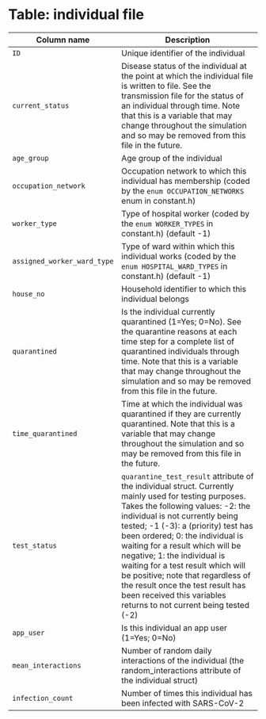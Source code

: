 # Table: individual file
| Column name | Description | 
|  ---- | ---- |
| `ID` | Unique identifier of the individual |
| `current_status` | Disease status of the individual at the point at which the individual file is written to file.  See the transmission file for the status of an individual through time.  Note that this is a variable that may change throughout the simulation and so may be removed from this file in the future.   |
| `age_group` | Age group of the individual |
| `occupation_network` | Occupation network to which this individual has membership (coded by the `enum OCCUPATION_NETWORKS` enum in constant.h) |
| `worker_type` | Type of hospital worker (coded by the `enum WORKER_TYPES` in constant.h) (default -1) |
| `assigned_worker_ward_type` | Type of ward within which this individual works (coded by the `enum HOSPITAL_WARD_TYPES` in constant.h) (default -1) |
| `house_no` | Household identifier to which this individual belongs |
| `quarantined` | Is the individual currently quarantined (1=Yes; 0=No).  See the quarantine reasons at each time step for a complete list of quarantined individuals through time.  Note that this is a variable that may change throughout the simulation and so may be removed from this file in the future.   |
| `time_quarantined` | Time at which the individual was quarantined if they are currently quarantined.  Note that this is a variable that may change throughout the simulation and so may be removed from this file in the future.   |
| `test_status` | `quarantine_test_result` attribute of the individual struct.  Currently mainly used for testing purposes.  Takes the following values: -2: the individual is not currently being tested; -1 (-3): a (priority) test has been ordered; 0: the individual is waiting for a result which will be negative; 1: the individual is waiting for a test result which will be positive; note that regardless of the result once the test result has been received this variables returns to not current being tested (-2) |
| `app_user` | Is this individual an app user  (1=Yes; 0=No) |
| `mean_interactions` | Number of random daily interactions of the individual (the random_interactions attribute of the individual struct) |
| `infection_count` | Number of times this individual has been infected with SARS-CoV-2 |